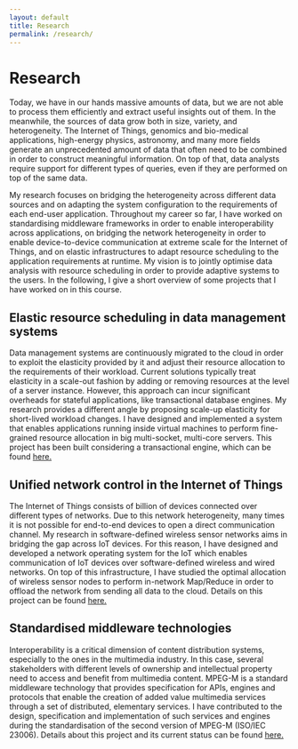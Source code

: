 ```yaml
---
layout: default
title: Research
permalink: /research/
---
```

# Research

Today, we have in our hands massive amounts of data, but we are not able to process them efficiently and extract useful insights out of them.
In the meanwhile, the sources of data grow both in size, variety, and heterogeneity.
The Internet of Things, genomics and bio-medical applications, high-energy physics, astronomy, and many more fields generate an unprecedented amount of data that often need to be combined in order to construct meaningful information.
On top of that, data analysts require support for different types of queries, even if they are performed on top of the same data.

My research focuses on bridging the heterogeneity across different data sources and on adapting the system configuration to the requirements of each end-user application.
Throughout my career so far, I have worked on standardising middleware frameworks in order to enable interoperability across applications, on bridging the network heterogeneity in order to enable device-to-device communication at extreme scale for the Internet of Things, and on elastic infrastructures to adapt resource scheduling to the application requirements at runtime.
My vision is to jointly optimise data analysis with resource scheduling in order to provide adaptive systems to the users.
In the following, I give a short overview of some projects that I have worked on in this course.

## Elastic resource scheduling in data management systems
Data management systems are continuously migrated to the cloud in order to exploit the elasticity provided by it and adjust their resource allocation to the requirements of their workload.
Current solutions typically treat elasticity in a scale-out fashion by adding or removing resources at the level of a server instance.
However, this approach can incur significant overheads for stateful applications, like transactional database engines.
My research provides a different angle by proposing scale-up elasticity for short-lived workload changes.
I have designed and implemented a system that enables applications running inside virtual machines to perform fine-grained resource allocation in big multi-socket, multi-core servers.
This project has been built considering a transactional engine, which can be found [here.](https://github.com/epfl-dias/trireme)

## Unified network control in the Internet of Things
The Internet of Things consists of billion of devices connected over different types of networks.
Due to this network heterogeneity, many times it is not possible for end-to-end devices to open a direct communication channel.
My research in software-defined wireless sensor networks aims in bridging the gap across IoT devices.
For this reason, I have designed and developed a network operating system for the IoT which enables communication of IoT devices over software-defined wireless and wired networks.
On top of this infrastructure, I have studied the optimal allocation of wireless sensor nodes to perform in-network Map/Reduce in order to offload the network from sending all data to the cloud. Details on this project can be found [here.](https://github.com/sdnwiselab)

## Standardised middleware technologies
Interoperability is a critical dimension of content distribution systems, especially to the ones in the multimedia industry.
In this case, several stakeholders with different levels of ownership and intellectual property need to access and benefit from multimedia content.
MPEG-M is a standard middleware technology that provides specification for APIs, engines and protocols that enable the creation of added value multimedia services through a set of distributed, elementary services.
I have contributed to the design, specification and implementation of such services and engines during the standardisation of the second version of MPEG-M (ISO/IEC 23006).
Details about this project and its current status can be found [here.](https://mpeg.chiariglione.org/standards/mpeg-m)
